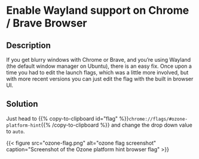 # Enable Wayland support on Chrome / Brave Browser


## Description

If you get blurry windows with Chrome or Brave, and you’re using Wayland (the default window manager on Ubuntu), there is an easy fix. Once upon a time you had to edit the launch flags, which was a little more involved, but with more recent versions you can just edit the flag with the built in browser UI.

## Solution

Just head to {{% copy-to-clipboard id="flag" %}}`chrome://flags/#ozone-platform-hint`{{% /copy-to-clipboard %}} and change the drop down value to `auto`.

{{< figure src="ozone-flag.png" alt="ozone flag screenshot" caption="Screenshot of the Ozone platform hint browser flag" >}}

